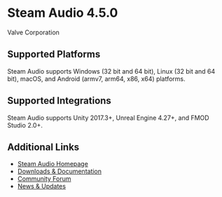 # Steam Audio 4.5.0

Valve Corporation

## Supported Platforms

Steam Audio supports Windows (32 bit and 64 bit), Linux (32 bit and 64 bit), macOS, and Android (armv7, arm64, x86, x64) platforms.

## Supported Integrations

Steam Audio supports Unity 2017.3+, Unreal Engine 4.27+, and FMOD Studio 2.0+.

## Additional Links

- [Steam Audio Homepage](https://valvesoftware.github.io/steam-audio)
- [Downloads & Documentation](https://valvesoftware.github.io/steam-audio/downloads.html)
- [Community Forum](http://steamcommunity.com/app/596420/discussions/)
- [News & Updates](http://steamcommunity.com/app/596420/allnews/)
